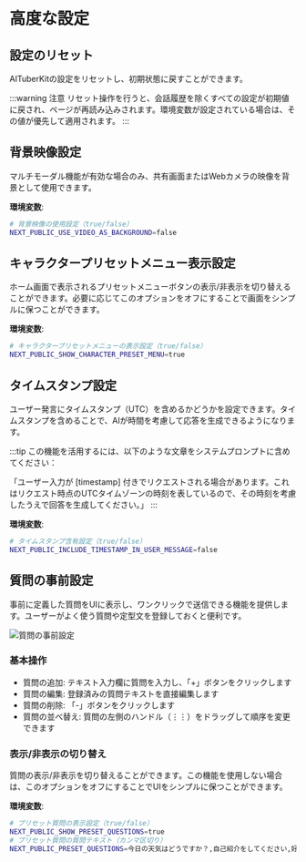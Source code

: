 # 高度な設定

## 設定のリセット

AITuberKitの設定をリセットし、初期状態に戻すことができます。

:::warning 注意
リセット操作を行うと、会話履歴を除くすべての設定が初期値に戻され、ページが再読み込みされます。環境変数が設定されている場合は、その値が優先して適用されます。
:::

## 背景映像設定

マルチモーダル機能が有効な場合のみ、共有画面またはWebカメラの映像を背景として使用できます。

**環境変数**:

```bash
# 背景映像の使用設定（true/false）
NEXT_PUBLIC_USE_VIDEO_AS_BACKGROUND=false
```

## キャラクタープリセットメニュー表示設定

ホーム画面で表示されるプリセットメニューボタンの表示/非表示を切り替えることができます。必要に応じてこのオプションをオフにすることで画面をシンプルに保つことができます。

**環境変数**:

```bash
# キャラクタープリセットメニューの表示設定（true/false）
NEXT_PUBLIC_SHOW_CHARACTER_PRESET_MENU=true
```

## タイムスタンプ設定

ユーザー発言にタイムスタンプ（UTC）を含めるかどうかを設定できます。タイムスタンプを含めることで、AIが時間を考慮して応答を生成できるようになります。

:::tip
この機能を活用するには、以下のような文章をシステムプロンプトに含めてください：

「ユーザー入力が [timestamp] 付きでリクエストされる場合があります。これはリクエスト時点のUTCタイムゾーンの時刻を表しているので、その時刻を考慮したうえで回答を生成してください。」
:::

**環境変数**:

```bash
# タイムスタンプ含有設定（true/false）
NEXT_PUBLIC_INCLUDE_TIMESTAMP_IN_USER_MESSAGE=false
```

## 質問の事前設定

事前に定義した質問をUIに表示し、ワンクリックで送信できる機能を提供します。ユーザーがよく使う質問や定型文を登録しておくと便利です。

![質問の事前設定](/images/other_c3sa5.png)

### 基本操作

- 質問の追加: テキスト入力欄に質問を入力し、「+」ボタンをクリックします
- 質問の編集: 登録済みの質問テキストを直接編集します
- 質問の削除: 「-」ボタンをクリックします
- 質問の並べ替え: 質問の左側のハンドル（⋮⋮）をドラッグして順序を変更できます

### 表示/非表示の切り替え

質問の表示/非表示を切り替えることができます。この機能を使用しない場合は、このオプションをオフにすることでUIをシンプルに保つことができます。

**環境変数**:

```bash
# プリセット質問の表示設定（true/false）
NEXT_PUBLIC_SHOW_PRESET_QUESTIONS=true
# プリセット質問の質問テキスト（カンマ区切り）
NEXT_PUBLIC_PRESET_QUESTIONS=今日の天気はどうですか？,自己紹介をしてください,好きな食べ物は何ですか？,最近のニュースを教えてください
```
